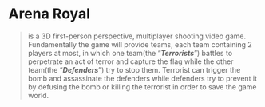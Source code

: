 # Arena Royal
> is a 3D first-person perspective, multiplayer shooting video game. Fundamentally the game will provide teams, each team containing 2 players at most, in which one team(the “**_Terrorists_**”) battles to perpetrate an act of terror and capture the flag while the other team(the “**_Defenders_**”) try to stop them. Terrorist can trigger the bomb and assassinate the defenders while defenders try to prevent it by defusing the bomb or killing the terrorist in order to save the game world. 
